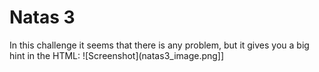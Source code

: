 # Natas 3
In this challenge it seems that there is any problem, but it gives you a big hint in the HTML:
![Screenshot](natas3_image.png]]